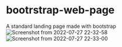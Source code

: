 # bootrstrap-web-page
A standard landing page made with bootstrap
![Screenshot from 2022-07-27 22-32-58](https://user-images.githubusercontent.com/92840840/181366816-db363643-7c7d-4fa5-a219-01d64451b23e.png)
![Screenshot from 2022-07-27 22-33-00](https://user-images.githubusercontent.com/92840840/181366823-8348be4e-62d9-4581-885b-a3e0406ea080.png)
